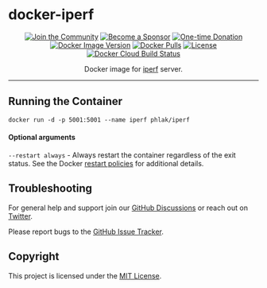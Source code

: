docker-iperf
============

<p align="center">
    <a href="https://github.com/PHLAK/docker-iperf/discussions"><img src="https://img.shields.io/badge/Join_the-Community-7b16ff.svg?style=for-the-badge" alt="Join the Community"></a>
    <a href="https://github.com/users/PHLAK/sponsorship"><img src="https://img.shields.io/badge/Become_a-Sponsor-cc4195.svg?style=for-the-badge" alt="Become a Sponsor"></a>
    <a href="https://paypal.me/ChrisKankiewicz"><img src="https://img.shields.io/badge/Make_a-Donation-006bb6.svg?style=for-the-badge" alt="One-time Donation"></a>
    <br>
    <a href="https://hub.docker.com/repository/docker/phlak/iperf/tags"><img alt="Docker Image Version" src="https://img.shields.io/docker/v/phlak/iperf?style=flat-square&sort=semver"></a>
    <a href="https://hub.docker.com/repository/docker/phlak/iperf"><img alt="Docker Pulls" src="https://img.shields.io/docker/pulls/phlak/iperf?style=flat-square"></a>
    <a href="https://github.com/PHLAK/docker-iperf/blob/master/LICENSE"><img src="https://img.shields.io/github/license/PHLAK/docker-iperf?style=flat-square" alt="License"></a>
    <a href="https://hub.docker.com/repository/docker/phlak/iperf/builds"><img alt="Docker Cloud Build Status" src="https://img.shields.io/docker/cloud/build/phlak/iperf?style=flat-square"></a>
</p>

<p align="center">
    Docker image for <a href="https://iperf.fr">iperf</a> server.
</p>

---

Running the Container
---------------------

    docker run -d -p 5001:5001 --name iperf phlak/iperf


#### Optional arguments

`--restart always` - Always restart the container regardless of the exit status. See the Docker
                     [restart policies](https://goo.gl/OI87rA) for additional details.

Troubleshooting
---------------

For general help and support join our [GitHub Discussions](https://github.com/PHLAK/docker-iperf/discussions) or reach out on [Twitter](https://twitter.com/PHLAK).

Please report bugs to the [GitHub Issue Tracker](https://github.com/PHLAK/docker-iperf/issues).

Copyright
---------

This project is licensed under the [MIT License](https://github.com/PHLAK/docker-iperf/blob/master/LICENSE).
